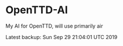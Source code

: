 # OpenTTD-AI
My AI for OpenTTD, will use primarily air

Latest backup: Sun Sep 29 21:04:01 UTC 2019
